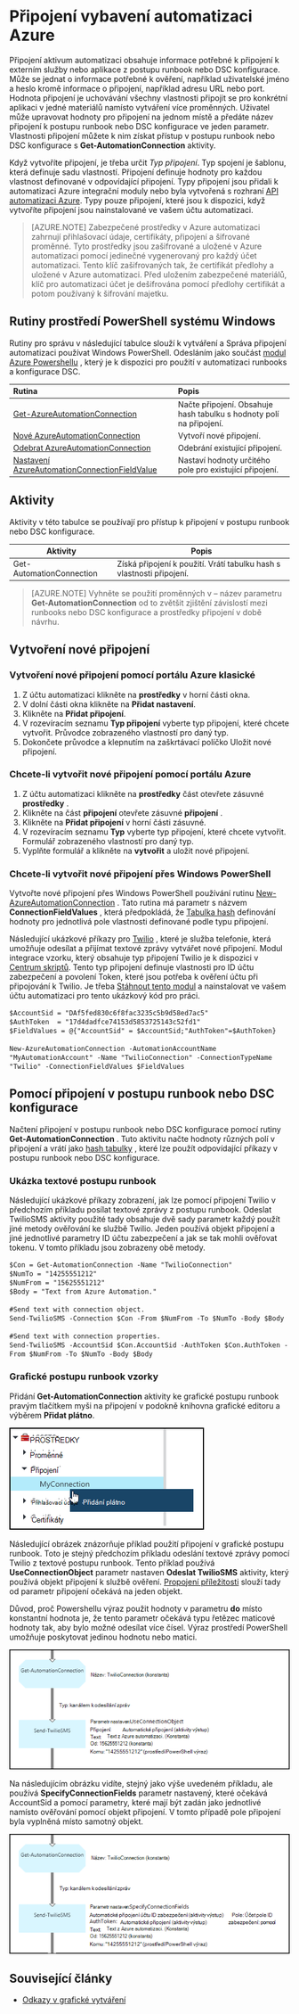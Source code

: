 <properties 
   pageTitle="Připojení vybavení Azure automatizaci | Microsoft Azure"
   description="Připojení vybavení Azure automatizaci obsahovat informace potřebné k připojení k externím služby nebo aplikace z postupu runbook nebo DSC konfigurace. Tento článek vysvětluje podrobnosti o připojení a jak pracovat s nimi v textových a grafické vytváření."
   services="automation"
   documentationCenter=""
   authors="bwren"
   manager="stevenka"
   editor="tysonn" />
<tags 
   ms.service="automation"
   ms.devlang="na"
   ms.topic="article"
   ms.tgt_pltfrm="na"
   ms.workload="infrastructure-services"
   ms.date="01/27/2016"
   ms.author="bwren" />

# <a name="connection-assets-in-azure-automation"></a>Připojení vybavení automatizaci Azure

Připojení aktivum automatizaci obsahuje informace potřebné k připojení k externím služby nebo aplikace z postupu runbook nebo DSC konfigurace. Může se jednat o informace potřebné k ověření, například uživatelské jméno a heslo kromě informace o připojení, například adresu URL nebo port. Hodnota připojení je uchovávání všechny vlastnosti připojit se pro konkrétní aplikaci v jedné materiálů namísto vytváření více proměnných. Uživatel může upravovat hodnoty pro připojení na jednom místě a předáte název připojení k postupu runbook nebo DSC konfigurace ve jeden parametr. Vlastnosti připojení můžete k nim získat přístup v postupu runbook nebo DSC konfigurace s **Get-AutomationConnection** aktivity.

Když vytvoříte připojení, je třeba určit *Typ připojení*. Typ spojení je šablonu, která definuje sadu vlastností. Připojení definuje hodnoty pro každou vlastnost definované v odpovídající připojení. Typy připojení jsou přidali k automatizaci Azure integrační moduly nebo byla vytvořená s rozhraní [API automatizaci Azure](http://msdn.microsoft.com/library/azure/mt163818.aspx). Typy pouze připojení, které jsou k dispozici, když vytvoříte připojení jsou nainstalované ve vašem účtu automatizaci.

>[AZURE.NOTE] Zabezpečené prostředky v Azure automatizaci zahrnují přihlašovací údaje, certifikáty, připojení a šifrované proměnné. Tyto prostředky jsou zašifrované a uložené v Azure automatizaci pomocí jedinečné vygenerovaný pro každý účet automatizaci. Tento klíč zašifrovaných tak, že certifikát předlohy a uložené v Azure automatizaci. Před uložením zabezpečené materiálů, klíč pro automatizaci účet je dešifrována pomocí předlohy certifikát a potom používaný k šifrování majetku.

## <a name="windows-powershell-cmdlets"></a>Rutiny prostředí PowerShell systému Windows

Rutiny pro správu v následující tabulce slouží k vytváření a Správa připojení automatizaci používat Windows PowerShell. Odesláním jako součást [modul Azure Powershellu](../powershell-install-configure.md) , který je k dispozici pro použití v automatizaci runbooks a konfigurace DSC.

|Rutina|Popis|
|:---|:---|
|[Get-AzureAutomationConnection](http://msdn.microsoft.com/library/dn921828.aspx)|Načte připojení. Obsahuje hash tabulku s hodnoty polí na připojení.|
|[Nové AzureAutomationConnection](http://msdn.microsoft.com/library/dn921825.aspx)|Vytvoří nové připojení.|
|[Odebrat AzureAutomationConnection](http://msdn.microsoft.com/library/dn921827.aspx)|Odebrání existující připojení.|
|[Nastavení AzureAutomationConnectionFieldValue](http://msdn.microsoft.com/library/dn921826.aspx)|Nastaví hodnoty určitého pole pro existující připojení.|

## <a name="activities"></a>Aktivity

Aktivity v této tabulce se používají pro přístup k připojení v postupu runbook nebo DSC konfigurace.

|Aktivity|Popis|
|---|---|
|Get-AutomationConnection|Získá připojení k použití. Vrátí tabulku hash s vlastnosti připojení.|

>[AZURE.NOTE] Vyhněte se použití proměnných v – název parametru **Get-AutomationConnection** od to zvětšit zjištění závislostí mezi runbooks nebo DSC konfigurace a prostředky připojení v době návrhu.

## <a name="creating-a-new-connection"></a>Vytvoření nové připojení

### <a name="to-create-a-new-connection-with-the-azure-classic-portal"></a>Vytvoření nové připojení pomocí portálu Azure klasické

1. Z účtu automatizaci klikněte na **prostředky** v horní části okna.
1. V dolní části okna klikněte na **Přidat nastavení**.
1. Klikněte na **Přidat připojení**.
2. V rozevíracím seznamu **Typ připojení** vyberte typ připojení, které chcete vytvořit.  Průvodce zobrazeného vlastností pro daný typ.
1. Dokončete průvodce a klepnutím na zaškrtávací políčko Uložit nové připojení.


### <a name="to-create-a-new-connection-with-the-azure-portal"></a>Chcete-li vytvořit nové připojení pomocí portálu Azure

1. Z účtu automatizaci klikněte na **prostředky** část otevřete zásuvné **prostředky** .
1. Klikněte na část **připojení** otevřete zásuvné **připojení** .
1. Klikněte na **Přidat připojení** v horní části zásuvné.
2. V rozevíracím seznamu **Typ** vyberte typ připojení, které chcete vytvořit. Formulář zobrazeného vlastností pro daný typ.
1. Vyplňte formulář a klikněte na **vytvořit** a uložit nové připojení.



### <a name="to-create-a-new-connection-with-windows-powershell"></a>Chcete-li vytvořit nové připojení přes Windows PowerShell

Vytvořte nové připojení přes Windows PowerShell používání rutinu [New-AzureAutomationConnection](http://msdn.microsoft.com/library/dn921825.aspx) . Tato rutina má parametr s názvem **ConnectionFieldValues** , která předpokládá, že [Tabulka hash](http://technet.microsoft.com/library/hh847780.aspx) definování hodnoty pro jednotlivá pole vlastnosti definované podle typu připojení.


Následující ukázkové příkazy pro [Twilio](http://www.twilio.com) , které je služba telefonie, která umožňuje odesílat a přijímat textové zprávy vytvářet nové připojení.  Modul integrace vzorku, který obsahuje typ připojení Twilio je k dispozici v [Centrum skriptů](http://gallery.technet.microsoft.com/scriptcenter/Twilio-PowerShell-Module-8a8bfef8).  Tento typ připojení definuje vlastnosti pro ID účtu zabezpečení a povolení Token, které jsou potřeba k ověření účtu při připojování k Twilio.  Je třeba [Stáhnout tento modul](http://gallery.technet.microsoft.com/scriptcenter/Twilio-PowerShell-Module-8a8bfef8) a nainstalovat ve vašem účtu automatizaci pro tento ukázkový kód pro práci.

    $AccountSid = "DAf5fed830c6f8fac3235c5b9d58ed7ac5"
    $AuthToken  = "17d4dadfce74153d5853725143c52fd1"
    $FieldValues = @{"AccountSid" = $AccountSid;"AuthToken"=$AuthToken}

    New-AzureAutomationConnection -AutomationAccountName "MyAutomationAccount" -Name "TwilioConnection" -ConnectionTypeName "Twilio" -ConnectionFieldValues $FieldValues


## <a name="using-a-connection-in-a-runbook-or-dsc-configuration"></a>Pomocí připojení v postupu runbook nebo DSC konfigurace

Načtení připojení v postupu runbook nebo DSC konfigurace pomocí rutiny **Get-AutomationConnection** .  Tuto aktivitu načte hodnoty různých polí v připojení a vrátí jako [hash tabulky](http://go.microsoft.com/fwlink/?LinkID=324844) , které lze použít odpovídající příkazy v postupu runbook nebo DSC konfigurace.

### <a name="textual-runbook-sample"></a>Ukázka textové postupu runbook
Následující ukázkové příkazy zobrazení, jak lze pomocí připojení Twilio v předchozím příkladu posílat textové zprávy z postupu runbook.  Odeslat TwilioSMS aktivity použité tady obsahuje dvě sady parametr každý použít jiné metody ověřování ke službě Twilio.  Jeden používá objekt připojení a jiné jednotlivé parametry ID účtu zabezpečení a jak se tak mohli ověřovat tokenu.  V tomto příkladu jsou zobrazeny obě metody.

    $Con = Get-AutomationConnection -Name "TwilioConnection"
    $NumTo = "14255551212"
    $NumFrom = "15625551212"
    $Body = "Text from Azure Automation."

    #Send text with connection object.
    Send-TwilioSMS -Connection $Con -From $NumFrom -To $NumTo -Body $Body

    #Send text with connection properties.
    Send-TwilioSMS -AccountSid $Con.AccountSid -AuthToken $Con.AuthToken -From $NumFrom -To $NumTo -Body $Body

### <a name="graphical-runbook-samples"></a>Grafické postupu runbook vzorky

Přidání **Get-AutomationConnection** aktivity ke grafické postupu runbook pravým tlačítkem myši na připojení v podokně knihovna grafické editoru a výběrem **Přidat plátno**.

![](media/automation-connections/connection-add-canvas.png)

Následující obrázek znázorňuje příklad použití připojení v grafické postupu runbook.  Toto je stejný předchozím příkladu odeslání textové zprávy pomocí Twilio z textové postupu runbook.  Tento příklad používá **UseConnectionObject** parametr nastaven **Odeslat TwilioSMS** aktivity, který používá objekt připojení k službě ověření.  [Propojení příležitosti](automation-graphical-authoring-intro.md#links-and-workflow) slouží tady od parametr připojení očekává na jeden objekt.

Důvod, proč Powershellu výraz použit hodnoty v parametru **do** místo konstantní hodnota je, že tento parametr očekává typu řetězec maticové hodnoty tak, aby bylo možné odesílat více čísel.  Výraz prostředí PowerShell umožňuje poskytovat jedinou hodnotu nebo matici.

![](media/automation-connections/get-connection-object.png)

Na následujícím obrázku vidíte, stejný jako výše uvedeném příkladu, ale používá **SpecifyConnectionFields** parametr nastavený, které očekává AccountSid a pomocí parametry, které mají být zadán jako jednotlivé namísto ověřování pomocí objekt připojení.  V tomto případě pole připojení byla vyplněná místo samotný objekt.  

![](media/automation-connections/get-connection-properties.png)



## <a name="related-articles"></a>Související články

- [Odkazy v grafické vytváření](automation-graphical-authoring-intro.md#links-and-workflow)
 
